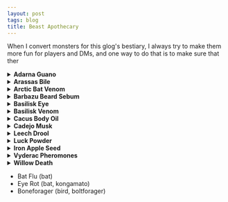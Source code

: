 ```yaml
---
layout: post
tags: blog
title: Beast Apothecary
---
```


When I convert monsters for this glog's bestiary, I always try to make them more fun for players and DMs, and one way to do that is to make sure that ther

<details markdown="1">
<summary><b>Adarna Guano</b></summary>
_The [adarna bird](/monsters/bird-adarna) is as elusive as it is rare, and moral fables have been written about foolish humans never finding the mystical tropical bird. More sought after for its feathers and song than for its droppings, it is still a deadly, if painless substance. Expires after 1D6 days._

<span class="alchemy">**Adarna Guano.** [Petrifies](/2020/11/10/extra-rules/#conditions) a sleeping creature upon contact with their bare skin.</span>
</details>

<details markdown="1">
<summary><b>Arassas Bile</b></summary>
_Corrosive antifreeze used by [Cat-Dragons](/monsters/arassas) to carve their meandering tunnel-dens through glaciers. Hunters from the mountain clans use chamois leather to scrape leftovers of the substance on the tunnel walls while the dangerous beast is out hunting instead of attempting to harvest it from its stomach._

<span class="alchemy">**Arassas Bile.** Corrosive liquid (1D6). Prevents freezing, but renders vulnerable to cold damage.</span>
</details>

<details markdown="1">
<summary><b>Arctic Bat Venom</b></summary>
_Used by many northerners as a food preserver, [arctic bat](/monsters/bat-arctic) venom is a silent killer that leaves little to no traces. Many unfortunated death by hypothermia are suspected to be caused by this blood thickener._

<span class="alchemy">**Arctic Bat Venom.** Save or be poisoned, save again each day to cure. You are [stunned](/2020/11/10/extra-rules/#conditions) in subzero temperatures.</span>
</details>

<details markdown="1">
<summary><b>Barbazu Beard Sebum</b></summary>
_This anticoagulant toxin is used by unscrupulous duelists and tyrants to ensure the wounds they inflict stay visible longer. Readily available in most societies where the Church is militaristic._

<span class="alchemy">**[Barbazu](/monsters/barbazu) Beard Sebum.** Save or be [poisoned](/2020/11/10/extra-rules/#conditions), save again each day to cure. Prevents hit point recovery.</span>
</details>

<details markdown="1">
<summary><b>Basilisk Eye</b></summary>
_Sought after by wizards and masons alike, [Basilisk](/monsters/basilisk) Eyes must be kept hydrated and in the dark at all time and have no powers if harvested more than an hour after the beast's death._

<span class="alchemy">**Basilisk Eye**. Tiny portal to the elemental plane of earth. If exposed to light will start excreting enough concrete to fill a 5' cube.</span>
</details>

<details markdown="1">
<summary><b>Basilisk Venom</b></summary>
_This deadly venom is prized by assassins for its capacity to be poured through stone floors into the kitchen of unfortunate targets. It's even more prized by adventurers wanting a way to free a petrified comrade._

<span class="alchemy">**Basilisk Venom.** Save or be [poisoned](/2020/11/10/extra-rules/#conditions), save again each day to cure. Fail 4 times and die. Drips through stone and cures [petrification](/2020/11/10/extra-rules/#conditions).</span>
</details>

<details markdown="1">
<summary><b>Cacus Body Oil</b></summary>
_The semi-nomadic [cacus](/monsters/cacus) giants are known to use this oil to cover their bodies before wrestling, but also to breathe fire and cook. They have no problem selling it to prospective buyers, but they also have no problem scamming them._

<span class="alchemy"> **Cacus Body Oil**. Highly slippery, highly flammable, and highly flavourful.</span>
</details>

<details markdown="1">
<summary><b>Cadejo Musk</b></summary>
_The [cadejos](/monsters/cadejo) are mystical dogs that guide spirits and drunkards in and out of the land of the dead. They rarely reveal themselves to people seeking them, but those who manage acquire their musk can mingle with ghosts without trouble._

<span class="alchemy">**Cadejo Musk.** One dose spread on the neck will make the wearer appear dead to undead creatures.</span>
</details>

<details markdown="1">
<summary><b>Leech Drool</b></summary>
_This basic medicinal component would be pretty common if the quantities required to cover a wound were not disproportionately large compared to the common leech. However, swamp and tunnel dwellers have learned to harvest it from giant leech species and [bloodbeasts](/monsters/bloodbeast)._

<span class="alchemy">**Leech Drool**. Prevents scarring and pain from an open wound.</span>
</details>

<details markdown="1">
<summary><b>Luck Powder</b></summary>
_The jungle [fruit-fairies](/monsters/aziza) grow strange fruits in the shape of dead tresspassers. When these fruits are dried and grounded, they produce the drug colloquialy known as "Powdered Luck". Many adventurers grow apoplectic and terrorized of failure after relying too much on it._

<span class="alchemy">**Luck Powder.** For 10 minutes, you cannot roll below 10. For a session after your first snort, you must carry an aziza on your shoulder (taking an inventory slot). You get two azizas after your second snort, etc. You and fairies are the only ones who can see or hear them. They are chatty.</span>
</details>

<details markdown="1">
<summary><b>Iron Apple Seed</b></summary>
_Grown in the mist along leylines by the mysterious three-armed [athach giants](/monsters/athach) and jealously garded by them, Iron Apple Trees make for an exotic garden feature. Notably, the fruits produced can be smelted to forge [cold iron](/2020/11/10/extra-rules/#rare-metals) weapons tailor-made to kill fairies._

<span class="alchemy"> **Iron Apple Seed**. If planted in hard rock along a leyline and watered, it will grow into a tree producing [cold iron](/2020/11/10/extra-rules/#rare-metals) apples.</span>
</details>

<details markdown="1">
<summary><b>Vyderac Pheromones</b></summary>
_The deadly tropical [vyderac beetles](/monsters/beetle-vyderac) spray this fine yellow powder to attract their swarm to a potential pray. As deadly as it is irritating, the pheromones will lure 1D4 vyderac swarms in 1D6 hours if used in the jungle. This property is actually the most dangerous, as whole villages have been known to be have been consumed by the Swarm after a pheromone bomb was planted in it._

<span class="alchemy"> **Vyderac Pheromones**. Contact poison. So itchy, a sprayed target must save each round until they succeed three times or are washed, during which time they cannot focus on any task that extends beyond 1 turn. If they fail three times, they have scratched themselves until they bleed and the poison has entered their body. In 10 minutes, they will be completely [stunned](/2020/11/10/extra-rules/#conditions) until they are cured.</span>

Vyderac pheromones are also found in liquid, acidic form when harvested from larvae and queens.
</details>

<details markdown="1">
<summary><b>Willow Death</b></summary>
_One of the most potent, if simple, toxin is produced by the [olitiau clawed bat](/monsters/bat-olitiau). A single dose of this poison can be harvested from each of these deadly fluffy critters, but few dare disturbing their colonies._

<span class="alchemy"> **Olitiau Venom**. Save or start [dying](/2020/11/10/extra-rules/#conditions). </span>
</details>

- Bat Flu (bat)
- Eye Rot (bat, kongamato)
- Boneforager (bird, boltforager)
